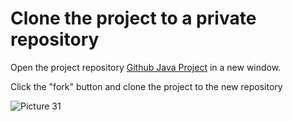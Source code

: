 # Clone the project to a private repository


Open the project repository [Github Java Project](https://github.com/softservedata/lv722.git) in a new window.

Click the "fork" button and clone the project to the new repository

![Picture 31](../assets/step3pic1***.png)



<br/>
